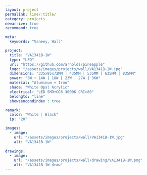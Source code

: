 ```yaml
---
layout: project
permalink: line/:title/
category: projects
newarrive: true
recommand: true

meta:
  keywords: "Vaneey, Wall"

project:
  title: "VA1341B-1W"
  type: "LED"
  url: "https://github.com/arnolds/pineapple"
  logo: "/assets/images/projects/wall/VA1341B-1W.jpg"
  dimensions: "335x85x72MM | 435MM | 535MM | 635MM | 835MM"
  power: "3W + 14W | 18W | 23W | 27W | 36W"
  material: "Aluminum + Iron"
  shade: "White Opal Acrylic"
  electrical: "LED SMD+COB 3000K CRI>80"
  belongto: "line"
  showsencondindex : true

remark:
  color: "White | Black"
  ip: "20"

images:
  - image:
    url: "/assets/images/projects/wall/VA1341B-1W.jpg"
    alt: "VA1341B-1W"
    
drawings:
  - image:
    url: "/assets/images/projects/wall/drawing/VA1341B-1W.png"
    alt: "VA1341B-1W-draw"
---
```

